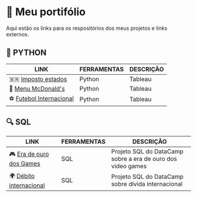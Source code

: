 # 📑 Meu portifólio
Aqui estão os links para os respositórios dos meus projetos e links externos.

## 🐍 PYTHON
| LINK                                                                              | FERRAMENTAS       | DESCRIÇÃO                                                                                                                           |
|-----------------------------------------------------------------------------------|-------------------|-------------------------------------------------------------------------------------------------------------------------------------|
|   🇧🇷 [Imposto estados](https://github.com/SillvioDaniel/imposto_estados)            | Python | Tableau | Análise realizada sobre o conjunto de dados de Impostos por unidade<br>federativa disponível no portal de dados abertos do governo. |
| 🍔 [Menu McDonald's](https://github.com/SillvioDaniel/menu_mcdonalds)              | Python | Tableau | Análise realizada sobre o conjunto de dados dados nutricionais<br>do menu do McDonald's disponível no Kaggle                        |
| ⚽ [Futebol Internacional](https://github.com/SillvioDaniel/futebol_internacional) | Python | Tableau | Análise realizada sobre o conjunto de dados de partidas de futebol<br>internacional disponível no Kaggl                             |

## 🔍 SQL
| LINK                                                                            | FERRAMENTAS | DESCRIÇÃO                                                   |
|---------------------------------------------------------------------------------|-------------|-------------------------------------------------------------|
| 🎮 [Era de ouro dos Games](https://github.com/SillvioDaniel/era_ouro_game)       |       SQL   | Projeto SQL do DataCamp sobre a era de ouro dos video games |
| 🌍 [Débito internacional](https://github.com/SillvioDaniel/debito_internacional) |       SQL   | Projeto SQL do DataCamp sobre dívida internacional          |
